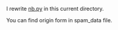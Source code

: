 I rewrite [nb.py](https://github.com/DuannYu/cs-229/blob/main/psets/ps2/6-spam-classfication/nb.py) in this current directory. 

You can find origin form in spam_data file.